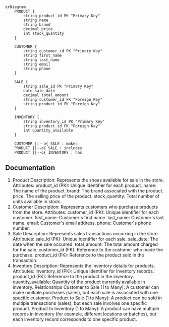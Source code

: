 ```mermaid


erDiagram
    PRODUCT {
        string product_id PK "Primary Key"
        string name
        string brand
        decimal price
        int stock_quantity
    }

    CUSTOMER {
        string customer_id PK "Primary Key"
        string first_name
        string last_name
        string email
        string phone
    }

    SALE {
        string sale_id PK "Primary Key"
        date sale_date
        decimal total_amount
        string customer_id FK "Foreign Key"
        string product_id FK "Foreign Key"
    }

    INVENTORY {
        string inventory_id PK "Primary Key"
        string product_id FK "Foreign Key"
        int quantity_available
    }

    CUSTOMER ||--o{ SALE : makes
    PRODUCT ||--o{ SALE : includes
    PRODUCT ||--o{ INVENTORY : has
```
## Documentation
1. Product
Description: Represents the shoes available for sale in the store.
Attributes:
product_id (PK): Unique identifier for each product.
name: The name of the product.
brand: The brand associated with the product.
price: The selling price of the product.
stock_quantity: Total number of units available in stock.
2. Customer
Description: Represents customers who purchase products from the store.
Attributes:
customer_id (PK): Unique identifier for each customer.
first_name: Customer's first name.
last_name: Customer's last name.
email: Customer's email address.
phone: Customer's phone number.
3. Sale
Description: Represents sales transactions occurring in the store.
Attributes:
sale_id (PK): Unique identifier for each sale.
sale_date: The date when the sale occurred.
total_amount: The total amount charged for the sale.
customer_id (FK): Reference to the customer who made the purchase.
product_id (FK): Reference to the product sold in the transaction.
4. Inventory
Description: Represents the inventory details for products.
Attributes:
inventory_id (PK): Unique identifier for inventory records.
product_id (FK): Reference to the product in the inventory.
quantity_available: Quantity of the product currently available in inventory.
Relationships
Customer to Sale (1 to Many):
A customer can make multiple purchases (sales), but each sale is associated with one specific customer.
Product to Sale (1 to Many):
A product can be sold in multiple transactions (sales), but each sale involves one specific product.
Product to Inventory (1 to Many):
A product can have multiple records in inventory (for example, different locations or batches), but each inventory record corresponds to one specific product.